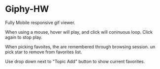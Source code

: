 # Giphy-HW

Fully Mobile responsive gif viewer.  

When using a mouse, hover will play, and click will coninuous loop. Click again to stop play.

When picking favoites, the are remembered through browsing session. un pick star to remove from favorites list. 

Use drop down next to "Topic Add" button to show current favorites.
